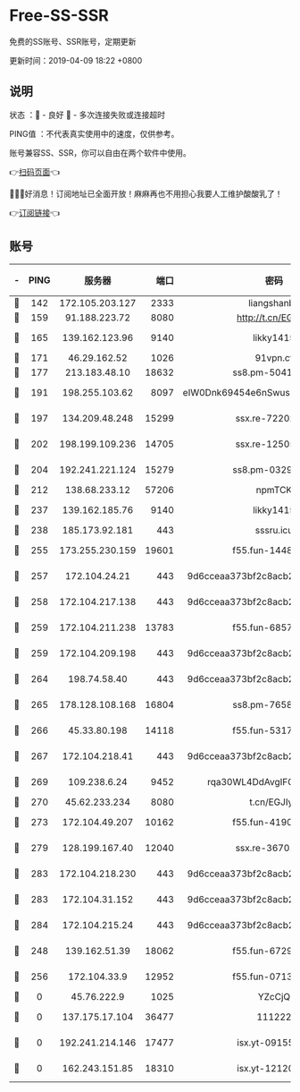 # Free-SS-SSR

免费的SS账号、SSR账号，定期更新

更新时间：2019-04-09 18:22 +0800

## 说明

状态     ：🙂 - 良好 🙁 - 多次连接失败或连接超时

PING值   ：不代表真实使用中的速度，仅供参考。

账号兼容SS、SSR，你可以自由在两个软件中使用。

👉[扫码页面](https://liesauer.github.io/Free-SS-SSR/)👈

🎉🎉🎉好消息！订阅地址已全面开放！麻麻再也不用担心我要人工维护酸酸乳了！

👉[订阅链接](https://www.liesauer.net/yogurt/subscribe?ACCESS_TOKEN=DAYxR3mMaZAsaqUb)👈

## 账号

|-|PING|服务器|端口|密码|加密方式|区域|
|:----:|:----:|:-----:|-----:|:----:|:----:|:----:|
|🙂|142|172.105.203.127|2333|liangshanbo|chacha20|JP|
|🙂|159|91.188.223.72|8080|http://t.cn/EGJIyrl|rc4-md5|RU|
|🙂|165|139.162.123.96|9140|likky1415|aes-256-cfb|JP|
|🙂|171|46.29.162.52|1026|91vpn.cf|rc4-md5|RU|
|🙂|177|213.183.48.10|18632|ss8.pm-50413553|rc4-md5|RU|
|🙂|191|198.255.103.62|8097|eIW0Dnk69454e6nSwuspv9DmS201tQ0D|aes-256-cfb|US|
|🙂|197|134.209.48.248|15299|ssx.re-72202420|aes-256-cfb|US|
|🙂|202|198.199.109.236|14705|ssx.re-12505004|aes-256-cfb|US|
|🙂|204|192.241.221.124|15279|ss8.pm-03297387|aes-256-cfb|US|
|🙂|212|138.68.233.12|57206|npmTCK|rc4-md5|US|
|🙂|237|139.162.185.76|9140|likky1415|aes-256-cfb|DE|
|🙂|238|185.173.92.181|443|sssru.icu|rc4-md5|RU|
|🙂|255|173.255.230.159|19601|f55.fun-14484669|aes-256-cfb|US|
|🙂|257|172.104.24.21|443|9d6cceaa373bf2c8acb22e60b6a58be6|aes-256-cfb|US|
|🙂|258|172.104.217.138|443|9d6cceaa373bf2c8acb22e60b6a58be6|aes-256-cfb|US|
|🙂|259|172.104.211.238|13783|f55.fun-68574119|aes-256-cfb|US|
|🙂|259|172.104.209.198|443|9d6cceaa373bf2c8acb22e60b6a58be6|aes-256-cfb|US|
|🙂|264|198.74.58.40|443|9d6cceaa373bf2c8acb22e60b6a58be6|aes-256-cfb|US|
|🙂|265|178.128.108.168|16804|ss8.pm-76588510|aes-256-cfb|SG|
|🙂|266|45.33.80.198|14118|f55.fun-53173364|aes-256-cfb|US|
|🙂|267|172.104.218.41|443|9d6cceaa373bf2c8acb22e60b6a58be6|aes-256-cfb|US|
|🙂|269|109.238.6.24|9452|rqa30WL4DdAvgIFG6Fs3znzTa|aes-256-cfb|FR|
|🙂|270|45.62.233.234|8080|t.cn/EGJIyrl|rc4-md5|CA|
|🙂|273|172.104.49.207|10162|f55.fun-41905372|aes-256-cfb|SG|
|🙂|279|128.199.167.40|12040|ssx.re-36701064|aes-256-cfb|SG|
|🙂|283|172.104.218.230|443|9d6cceaa373bf2c8acb22e60b6a58be6|aes-256-cfb|US|
|🙂|283|172.104.31.152|443|9d6cceaa373bf2c8acb22e60b6a58be6|aes-256-cfb|US|
|🙂|284|172.104.215.24|443|9d6cceaa373bf2c8acb22e60b6a58be6|aes-256-cfb|US|
|🙂|248|139.162.51.39|18062|f55.fun-67295461|aes-256-cfb|SG|
|🙂|256|172.104.33.9|12952|f55.fun-07138096|aes-256-cfb|SG|
|🙁|0|45.76.222.9|1025|YZcCjQ|rc4-md5|JP|
|🙁|0|137.175.17.104|36477|111222|aes-256-cfb|US|
|🙁|0|192.241.214.146|17477|isx.yt-09155805|aes-256-cfb|US|
|🙁|0|162.243.151.85|18310|isx.yt-12120074|aes-256-cfb|US|
